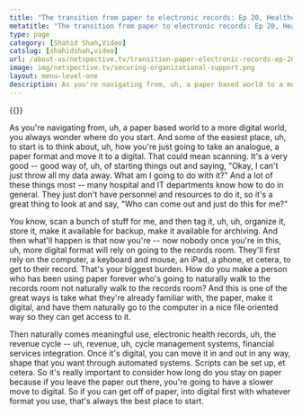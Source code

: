 ```yaml
---
title: "The transition from paper to electronic records: Ep 20, HealthcareTalks"
metatitle: "The transition from paper to electronic records: Ep 20, HealthcareTalks - Netspective"
type: page
category: [Shahid Shah,Video]
catslug: [shahidshah,video]
url: /about-us/netspective.tv/transition-paper-electronic-records-ep-20-healthcaretalks/
image: img/netspective.tv/securing-organizational-support.png
layout: menu-level-one
description: As you're navigating from, uh, a paper based world to a more digital world, you always wonder where do you start. And some of the easiest place, uh, to start is to think about, uh, how you're just going to take an analogue, a paper format and move it to a digital. That could mean hellip
---
```


{{<youtube jlhebtiq_D4>}}

As you're navigating from, uh, a paper based world to a more digital world, you always wonder where do you start. And some of the easiest place, uh, to start is to think about, uh, how you're just going to take an analogue, a paper format and move it to a digital. That could mean scanning. It's a very good -- good way of, uh, of starting things out and saying, "Okay, I can't just throw all my data away. What am I going to do with it?" And a lot of these things most -- many hospital and IT departments know how to do in general. They just don't have personnel and resources to do it, so it's a great thing to look at and say, "Who can come out and just do this for me?"

You know, scan a bunch of stuff for me, and then tag it, uh, uh, organize it, store it, make it available for backup, make it available for archiving. And then what'll happen is that now you're -- now nobody once you're in this, uh, more digital format will rely on going to the records room. They'll first rely on the computer, a keyboard and mouse, an iPad, a phone, et cetera, to get to their record. That's your biggest burden. How do you make a person who has been using paper forever who's going to naturally walk to the records room not naturally walk to the records room? And this is one of the great ways is take what they're already familiar with, the paper, make it digital, and have them naturally go to the computer in a nice file oriented way so they can get access to it.

Then naturally comes meaningful use, electronic health records, uh, the revenue cycle -- uh, revenue, uh, cycle management systems, financial services integration. Once it's digital, you can move it in and out in any way, shape that you want through automated systems. Scripts can be set up, et cetera. So it's really important to consider how long do you stay on paper because if you leave the paper out there, you're going to have a slower move to digital. So if you can get off of paper, into digital first with whatever format you use, that's always the best place to start.

